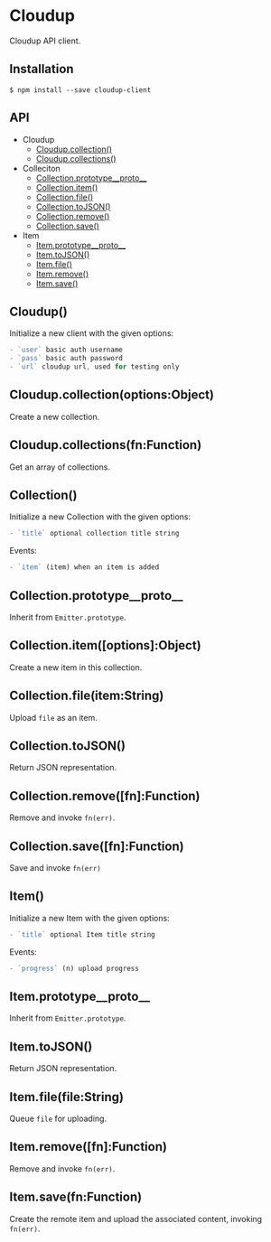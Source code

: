 
# Cloudup

  Cloudup API client.

## Installation

```
$ npm install --save cloudup-client
```

## API

  - Cloudup
    - [Cloudup.collection()](#cloudupcollectionoptionsobject)
    - [Cloudup.collections()](#cloudupcollectionsfnfunction)
  - Colleciton
    - [Collection.prototype__proto__](#collectionprototype__proto__)
    - [Collection.item()](#collectionitemoptionsobject)
    - [Collection.file()](#collectionfileitemstring)
    - [Collection.toJSON()](#collectiontojson)
    - [Collection.remove()](#collectionremovefnfunction)
    - [Collection.save()](#collectionsavefnfunction)
  - Item
    - [Item.prototype__proto__](#itemprototype__proto__)
    - [Item.toJSON()](#itemtojson)
    - [Item.file()](#itemfilefilestring)
    - [Item.remove()](#itemremovefnfunction)
    - [Item.save()](#itemsavefnfunction)

## Cloudup()

  Initialize a new client with the given options:

```js
- `user` basic auth username
- `pass` basic auth password
- `url` cloudup url, used for testing only
```

## Cloudup.collection(options:Object)

  Create a new collection.

## Cloudup.collections(fn:Function)

  Get an array of collections.

## Collection()

  Initialize a new Collection with the given options:

```js
- `title` optional collection title string
```

  Events:

```js
- `item` (item) when an item is added
```

## Collection.prototype__proto__

  Inherit from `Emitter.prototype`.

## Collection.item([options]:Object)

  Create a new item in this collection.

## Collection.file(item:String)

  Upload `file` as an item.

## Collection.toJSON()

  Return JSON representation.

## Collection.remove([fn]:Function)

  Remove and invoke `fn(err)`.

## Collection.save([fn]:Function)

  Save and invoke `fn(err)`

## Item()

  Initialize a new Item with the given options:

```js
- `title` optional Item title string
```

  Events:

```js
- `progress` (n) upload progress
```

## Item.prototype__proto__

  Inherit from `Emitter.prototype`.

## Item.toJSON()

  Return JSON representation.

## Item.file(file:String)

  Queue `file` for uploading.

## Item.remove([fn]:Function)

  Remove and invoke `fn(err)`.

## Item.save(fn:Function)

  Create the remote item
  and upload the associated
  content, invoking `fn(err)`.

